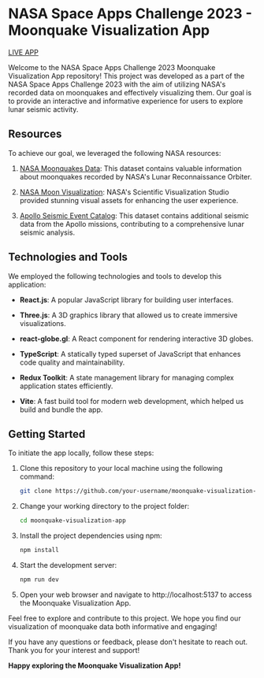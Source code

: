 # NASA Space Apps Challenge 2023 - Moonquake Visualization App

[LIVE APP](https://georgecodehub.github.io/Moon-Visualizer-nac-2023/)

Welcome to the NASA Space Apps Challenge 2023 Moonquake Visualization App repository! This project was developed as a
part of the NASA Space Apps Challenge 2023 with the aim of utilizing NASA's recorded data on moonquakes and effectively
visualizing them. Our goal is to provide an interactive and informative experience for users to explore lunar seismic
activity.

## Resources

To achieve our goal, we leveraged the following NASA resources:

1. [NASA Moonquakes Data](https://astrogeology.usgs.gov/search/map/Moon/LMMP/LOLA-derived/Lunar_LRO_LOLA_ClrShade_Global_128ppd_v04):
   This dataset contains valuable information about moonquakes recorded by NASA's Lunar Reconnaissance Orbiter.

2. [NASA Moon Visualization](https://svs.gsfc.nasa.gov/cgi-bin/details.cgi?aid=4720): NASA's Scientific Visualization
   Studio provided stunning visual assets for enhancing the user experience.

3. [Apollo Seismic Event Catalog](https://pds-geosciences.wustl.edu/lunar/urn-nasa-pds-apollo_seismic_event_catalog/data/):
   This dataset contains additional seismic data from the Apollo missions, contributing to a comprehensive lunar seismic
   analysis.

## Technologies and Tools

We employed the following technologies and tools to develop this application:

- **React.js**: A popular JavaScript library for building user interfaces.

- **Three.js**: A 3D graphics library that allowed us to create immersive visualizations.

- **react-globe.gl**: A React component for rendering interactive 3D globes.

- **TypeScript**: A statically typed superset of JavaScript that enhances code quality and maintainability.

- **Redux Toolkit**: A state management library for managing complex application states efficiently.

- **Vite**: A fast build tool for modern web development, which helped us build and bundle the app.

## Getting Started

To initiate the app locally, follow these steps:

1. Clone this repository to your local machine using the following command:

   ```bash
   git clone https://github.com/your-username/moonquake-visualization-app.git
   ```

2. Change your working directory to the project folder:

   ```bash
   cd moonquake-visualization-app
   ```

3. Install the project dependencies using npm:

   ```bash
   npm install
   ```

4. Start the development server:

   ```bash
   npm run dev
   ```

5. Open your web browser and navigate to http://localhost:5137 to access the Moonquake Visualization App.

Feel free to explore and contribute to this project. We hope you find our visualization of moonquake data both
informative and engaging!

If you have any questions or feedback, please don't hesitate to reach out. Thank you for your interest and support!

**Happy exploring the Moonquake Visualization App!**
